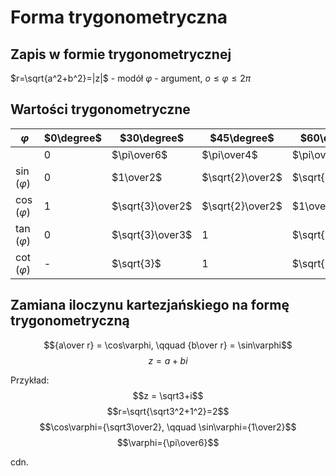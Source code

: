 # Forma trygonometryczna

## Zapis w formie trygonometrycznej

$r=\sqrt{a^2+b^2}=|z|$ - modół
$\varphi$ - argument, $o \leq \varphi \leq 2\pi$ 

## Wartości trygonometryczne
| $\varphi$| $0\degree$ | $30\degree$      | $45\degree$      | $60\degree$      | $90\degree$ | $180\degree$ | $270\degree$ | $360\degree$ |
| ----------------- | ---------- | ---------------- | ---------------- | ---------------- | ----------- | ------------ | ------------ | ------------ |
|                   |0|$\pi\over6$|$\pi\over4$|$\pi\over3$|$\pi\over2$|$\pi$|$3\pi\over2$|$2\pi$|
| $\sin(\varphi)$ | 0          | $1\over2$        | $\sqrt{2}\over2$ | $\sqrt{3}\over2$ | 1           | 0            | -1           | 0            |
| $\cos(\varphi)$ | 1          | $\sqrt{3}\over2$ | $\sqrt{2}\over2$ | $1\over2$        | 0           | -1           | 0            | 1            |
| $\tan(\varphi)$ | 0          | $\sqrt{3}\over3$ | 1                | $\sqrt{3}$       | -           | 0            | -            | 0            |
| $\cot(\varphi)$ | -          | $\sqrt{3}$       | 1                | $\sqrt{3}\over3$ | 0           | -            | 0            | -            |

## Zamiana iloczynu kartezjańskiego na formę trygonometryczną
$${a\over r} = \cos\varphi, \qquad {b\over r} = \sin\varphi$$
$$z=a+bi$$

Przykład:
$$z = \sqrt3+i$$
$$r=\sqrt{\sqrt3^2+1^2}=2$$
$$\cos\varphi={\sqrt3\over2}, \qquad \sin\varphi={1\over2}$$
$$\varphi={\pi\over6}$$

cdn.